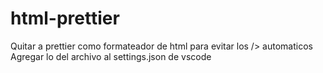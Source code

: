 # html-prettier
Quitar a prettier como formateador de html para evitar los /> automaticos <br>
Agregar lo del archivo al settings.json de vscode
